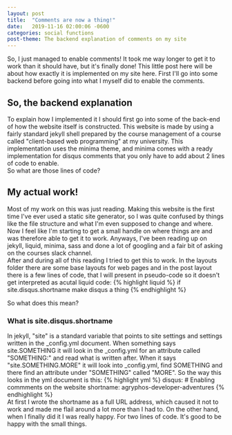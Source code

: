 ```yaml
---
layout: post
title:  "Comments are now a thing!"
date:   2019-11-16 02:00:06 -0600
categories: social functions
post-theme: The backend explanation of comments on my site
---
```

So, I just managed to enable comments! It took me way longer to get it to work than it should have, but it's finally done! This little post here will be about how exactly it is implemented on my site here. First I'll go into some backend before going into what I myself did to enable the comments.

## So, the backend explanation

To explain how I implemented it I should first go into some of the back-end of how the website itself is constructed. This website is made by using a fairly standard jekyll shell prepared by the course management of a course called "client-based web programming" at my university. This implementation uses the minima theme, and minima comes with a ready implementation for disqus comments that you only have to add about 2 lines of code to enable.  
So what are those lines of code?

## My actual work!

Most of my work on this was just reading. Making this website is the first time I've ever used a static site generator, so I was quite confused by things like the file structure and what I'm even supposed to change and where. Now I feel like I'm starting to get a small handle on where things are and was therefore able to get it to work. Anyways, I've been reading up on jekyll, liquid, minima, sass and done a lot of googling and a fair bit of asking on the courses slack channel.  
After and during all of this reading I tried to get this to work. In the layouts folder there are some base layouts for web pages and in the post layout there is a few lines of code, that I will present in pseudo-code so it doesn't get interpreted as acutal liquid code:
{% highlight liquid %}
if site.disqus.shortname
  make disqus a thing
{% endhighlight %}

So what does this mean?  
### What is site.disqus.shortname

In jekyll, "site" is a standard variable that points to site settings and settings written in the _config.yml document. When something says site.SOMETHING it will look in the _config.yml for an attribute called "SOMETHING:" and read what is written after. When it says "site.SOMETHING.MORE" it will look into _config.yml, find SOMETHING and there find an attribute under "SOMETHING" called "MORE". So the way this looks in the yml document is this:
{% highlight yml %}
disqus: # Enabling commments on the website
  shortname: agryphos-developer-adventures
{% endhighlight %}  
At first I wrote the shortname as a full URL address, which caused it not to work and made me flail around a lot more than I had to. On the other hand, when I finally did it I was really happy. For two lines of code. It's good to be happy with the small things.
